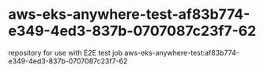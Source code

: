 # aws-eks-anywhere-test-af83b774-e349-4ed3-837b-0707087c23f7-62
repository for use with E2E test job aws-eks-anywhere-test:af83b774-e349-4ed3-837b-0707087c23f7-62
